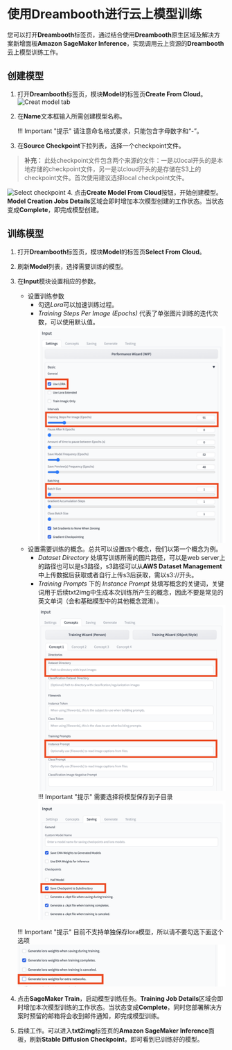 # 使用Dreambooth进行云上模型训练
您可以打开**Dreambooth**标签页，通过结合使用**Dreambooth**原生区域及解决方案新增面板**Amazon SageMaker Inference**，实现调用云上资源的**Dreambooth**云上模型训练工作。 


## 创建模型

1. 打开**Dreambooth**标签页，模块**Model**的标签页**Create From Cloud**。
![Creat model tab](../images/open-create-model-tab.png)
2. 在**Name**文本框输入所需创建模型名称。

    !!! Important "提示"
        请注意命名格式要求，只能包含字母数字和“-”。

3. 在**Source Checkpoint**下拉列表，选择一个checkpoint文件。
> **补充：** 此处checkpoint文件包含两个来源的文件：一是以local开头的是本地存储的checkpoint文件，另一是以cloud开头的是存储在S3上的checkpoint文件。首次使用建议选择local checkpoint文件。

![Select checkpoint](../images/select-checkpoint.png)
4. 点击**Create Model From Cloud**按钮，开始创建模型。**Model Creation Jobs Details**区域会即时增加本次模型创建的工作状态。当状态变成**Complete**，即完成模型创建。
 



## 训练模型
1. 打开**Dreambooth**标签页，模块**Model**的标签页**Select From Cloud**。
2. 刷新**Model**列表，选择需要训练的模型。
3. 在**Input**模块设置相应的参数。  
    - 设置训练参数  
        - 勾选*Lora*可以加速训练过程。
        - *Training Steps Per Image (Epochs)* 代表了单张图片训练的迭代次数，可以使用默认值。
   ![Input setting](../images/dreambooth-input-settings.png) 
    - 设置需要训练的概念。总共可以设置四个概念，我们以第一个概念为例。
        - *Dataset Directory* 处填写训练所需的图片路径，可以是web server上的路径也可以是s3路径，s3路径可以从**AWS Dataset Management**中上传数据后获取或者自行上传s3后获取，需以s3://开头。
        - *Training Prompts* 下的 *Instance Prompt* 处填写概念的关键词，关键词用于后续txt2img中生成本次训练所产生的概念，因此不要是常见的英文单词（会和基础模型中的其他概念混淆）。
   ![Input concepts](../images/dreambooth-input-concepts.png) 
    !!! Important "提示"
        需要选择将模型保存到子目录
   ![Save path](../images/save-path.png)

    !!! Important "提示"
        目前不支持单独保存lora模型，所以请不要勾选下面这个选项
   ![Save lora](../images/save-lora.png)

4. 点击**SageMaker Train**，启动模型训练任务。**Training Job Details**区域会即时增加本次模型训练的工作状态。当状态变成**Complete**，同时您部署解决方案时预留的邮箱将会收到邮件通知，即完成模型训练。
5. 后续工作。可以进入**txt2img**标签页的**Amazon SageMaker Inference**面板，刷新**Stable Diffusion Checkpoint**，即可看到已训练好的模型。



